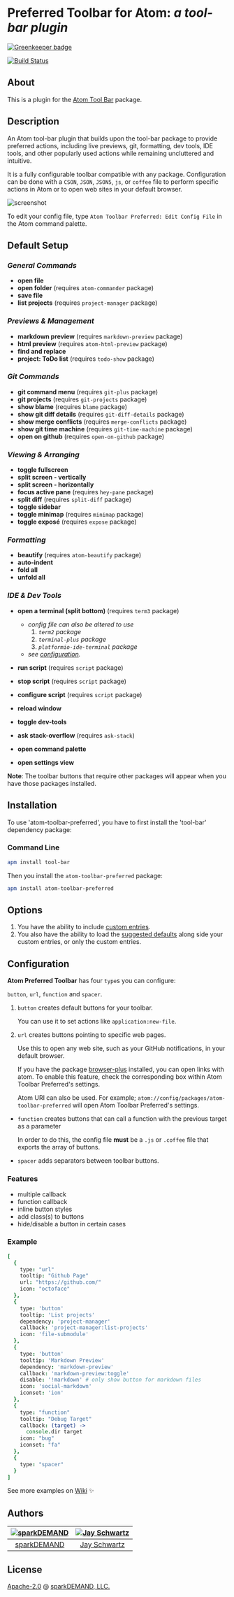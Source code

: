 # Preferred Toolbar for Atom: _a tool-bar plugin_

[![Greenkeeper badge](https://badges.greenkeeper.io/sparkDEMAND/atom-toolbar-preferred.svg)](https://greenkeeper.io/)

[![Build Status](https://travis-ci.org/sparkDEMAND/atom-toolbar-preferred.svg?branch=master)](https://travis-ci.org/sparkDEMAND/atom-toolbar-preferred)

## About

This is a plugin for
the [Atom Tool Bar](https://atom.io/packages/tool-bar) package.

## Description

An Atom tool-bar plugin that builds upon the tool-bar package to provide preferred actions, including live previews, git, formatting, dev tools, IDE tools, and other popularly used actions while remaining uncluttered and intuitive.

It is a fully configurable toolbar compatible with any package. Configuration can be done with a `CSON`, `JSON`, `JSON5`, `js`, or `coffee` file
to perform specific actions in Atom or to open web sites in your default browser.

![screenshot](https://raw.githubusercontent.com/sparkDEMAND/atom-toolbar-preferred/master/screenshot_cson.png)

To edit your config file,
type `Atom Toolbar Preferred: Edit Config File` in the Atom command palette.

## Default Setup

### _**General Commands**_

- **open file**
- **open folder** (requires `atom-commander` package)
- **save file**
- **list projects** (requires `project-manager` package)

### _**Previews & Management**_

- **markdown preview** (requires `markdown-preview` package)
- **html preview** (requires `atom-html-preview` package)
- **find and replace**
- **project: ToDo list** (requires `todo-show` package)

### _**Git Commands**_

- **git command menu** (requires `git-plus` package)
- **git projects** (requires `git-projects` package)
- **show blame** (requires `blame` package)
- **show git diff details** (requires `git-diff-details` package)
- **show merge conflicts** (requires `merge-conflicts` package)
- **show git time machine** (requires `git-time-machine` package)
- **open on github** (requires `open-on-github` package)

### _**Viewing & Arranging**_

- **toggle fullscreen**
- **split screen - vertically**
- **split screen - horizontally**
- **focus active pane** (requires `hey-pane` package)
- **split diff** (requires `split-diff` package)
- **toggle sidebar**
- **toggle minimap** (requires `minimap` package)
- **toggle exposé** (requires `expose` package)

### _**Formatting**_

- **beautify** (requires `atom-beautify` package)
- **auto-indent**
- **fold all**
- **unfold all**

### _**IDE & Dev Tools**_

- **open a terminal (split bottom)** (requires `term3` package)
  - _config file can also be altered to use_
    1. _`term2` package_
    1. _`terminal-plus` package_
    1. _`platformio-ide-terminal` package_
  - _see [configuration](https://github.com/sparkDEMAND/atom-toolbar-preferred#configuration)._
- **run script** (requires `script` package)
- **stop script** (requires `script` package)
- **configure script** (requires `script` package)


- **reload window**
- **toggle dev-tools**
- **ask stack-overflow** (requires `ask-stack`)


- **open command palette**
- **open settings view**

**Note**: The toolbar buttons that require other packages will appear when you have those packages installed.

## Installation

To use 'atom-toolbar-preferred', you have to first install the 'tool-bar' dependency package:

### Command Line

```bash
apm install tool-bar
```

Then you install the `atom-toolbar-preferred` package:

```bash
apm install atom-toolbar-preferred
```

## Options

1. You have the ability to include [custom entries](https://github.com/sparkDEMAND/atom-toolbar-preferred#configuration).
1. You also have the ability to load the [suggested defaults](https://github.com/sparkDEMAND/atom-toolbar-preferred#default-setup) along side your custom entries, or only the custom entries.

## Configuration

**Atom Preferred Toolbar** has four `type`s you can configure:

`button`, `url`, `function` and `spacer`.

1.  `button` creates default buttons for your toolbar.

     You can use it to set actions like `application:new-file`.

1.  `url` creates buttons pointing to specific web pages.

    Use this to open any web site, such as your GitHub notifications, in your default browser.

    If you have the package [browser-plus](https://atom.io/packages/browser-plus)
    installed, you can open links with atom. To enable this feature, check the corresponding box within Atom Toolbar Preferred's settings.

    Atom URI can also be used. For example; `atom://config/packages/atom-toolbar-preferred` will open Atom Toolbar Preferred's settings.

-   `function` creates buttons that can call a function with the previous target as a parameter

    In order to do this, the config file **must** be a `.js` or `.coffee` file that exports the array of buttons.

-   `spacer` adds separators between toolbar buttons.

### Features
- multiple callback
- function callback
- inline button styles
- add class(s) to buttons
- hide/disable a button in certain cases

### Example

```coffeescript
[
  {
    type: "url"
    tooltip: "Github Page"
    url: "https://github.com/"
    icon: "octoface"
  },
  {
    type: 'button'
    tooltip: 'List projects'
    dependency: 'project-manager'
    callback: 'project-manager:list-projects'
    icon: 'file-submodule'
  },
  {
    type: 'button'
    tooltip: 'Markdown Preview'
    dependency: 'markdown-preview'
    callback: 'markdown-preview:toggle'
    disable: '!markdown' # only show button for markdown files
    icon: 'social-markdown'
    iconset: 'ion'
  },
  {
    type: "function"
    tooltip: "Debug Target"
    callback: (target) ->
      console.dir target
    icon: "bug"
    iconset: "fa"
  },
  {
    type: "spacer"
  }
]
```

See more examples on [Wiki](https://github.com/sparkDEMAND/atom-toolbar-preferred/wiki) ✨

## Authors

| [![sparkDEMAND][sparkDEMAND avatar]](https://github.com/sparkDEMAND) | [![Jay Schwartz][jschwrtz avatar]](https://github.com/jschwrtz) |
| :-----------------------------------------------------------: | :-----------------------------------------------------------------: |
| [sparkDEMAND](https://github.com/sparkDEMAND) | [Jay Schwartz](https://github.com/jschwrtz) |

## License

[Apache-2.0](https://www.apache.org/licenses/LICENSE-2.0) @ [sparkDEMAND, LLC.](https://github.com/sparkDEMAND/)

[sparkDEMAND avatar]: https://avatars3.githubusercontent.com/u/30666313?s=400&u=345e76d27c1be4d8035bb23cd2db75e80acf6b9f&v=4
[jschwrtz avatar]: https://avatars3.githubusercontent.com/u/26683765?s=400&u=8f2394929ce8d484e04b36527e1351797e029fc6&v=4
